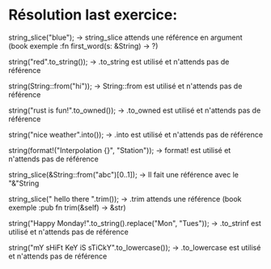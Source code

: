 # Résolution last exercice:

string_slice("blue"); -> string_slice attends une référence en argument (book exemple :fn first_word(s: &String) -> ?)

string("red".to_string()); -> .to_string est utilisé et n'attends pas de référence

string(String::from("hi")); -> String::from est utilisé et n'attends pas de référence

string("rust is fun!".to_owned()); -> .to_owned est utilisé et n'attends pas de référence

string("nice weather".into()); -> .into est utilisé et n'attends pas de référence

string(format!("Interpolation {}", "Station")); -> format! est utilisé et n'attends pas de référence

string_slice(&String::from("abc")[0..1]); -> Il fait une référence avec le "&"String

string_slice("  hello there ".trim()); -> .trim attends une référence (book exemple :pub fn trim(&self) -> &str)

string("Happy Monday!".to_string().replace("Mon", "Tues")); -> .to_strinf est utilisé et n'attends pas de référence

string("mY sHiFt KeY iS sTiCkY".to_lowercase()); -> .to_lowercase est utilisé et n'attends pas de référence

